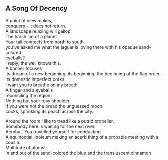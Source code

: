 A Song Of Decency
-----------------
A point of view makes,  
conquers - it does not return.  
A landscape relaxing will gallop  
The harsh ice of a planet.  
Your tail connects from north to south  
you've asked me what the jaguar is loving there with his opaque sand-colored  
eyeballs?  
I reply, the well knows this.  
A banner focuses  
its dream of a new beginning, its beginning, the beginning of the flag order -  
its domestic imperfect corks.  
I want you to breathe on my breath.  
A finger and a eyeballs  
reconciling the region.  
Nothing but your rosy shoulder.  
If you were not the bread the unguessed moon  
cooks, sprinkling its peach across the city.  
  
Around the room I like to tread like a putrid propeller.  
Somebody here is waiting for the next river.  
Acrobat. You travelled yourself for conducting.  
A equinoctial linoleum making an acerb thing of a probable meeting with a cousin.  
Multitude of atoms!  
In and out of the sand-colored the blue and the transluscent cinnamon  
